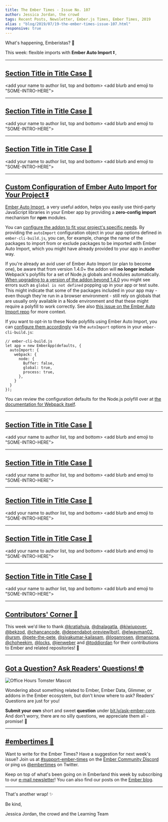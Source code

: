 ```yaml
---
title: The Ember Times - Issue No. 107
author: Jessica Jordan, the crowd
tags: Recent Posts, Newsletter, Ember.js Times, Ember Times, 2019
alias : "blog/2019/07/19-the-ember-times-issue-107.html"
responsive: true
---
```


What's happening, Emberistas? 🐹

This week:
flexible imports with **Ember Auto Import** ⏬,

---

## [Section Title in Title Case 🐹](#section-url)
<change section title emoji>
<consider adding some bold to your paragraph>

<add your name to author list, top and bottom>
<add blurb and emoji to "SOME-INTRO-HERE">

---

## [Section Title in Title Case 🐹](#section-url)
<change section title emoji>
<consider adding some bold to your paragraph>

<add your name to author list, top and bottom>
<add blurb and emoji to "SOME-INTRO-HERE">

---

## [Section Title in Title Case 🐹](#section-url)
<change section title emoji>
<consider adding some bold to your paragraph>

<add your name to author list, top and bottom>
<add blurb and emoji to "SOME-INTRO-HERE">

---

## [Custom Configuration of Ember Auto Import for Your Project ⏬](https://github.com/ef4/ember-auto-import/tree/v1.3.0#customizing-build-behavior)

[Ember Auto Import](https://emberobserver.com/addons/ember-auto-import), a very useful addon, helps you easily use third-party JavaScript libraries in your Ember app by providing a **zero-config import** mechanism for **npm** modules.

You can [configure the addon to fit your project's specific needs](https://github.com/ef4/ember-auto-import#customizing-build-behavior). By providing the `autoImport` configuration object in your app options defined in `ember-cli-build.js`, you can, for example, change the name of the packages to import from or exclude packages to be imported with Ember Auto Import, which you might have already provided to your app in another way.

If you're already an avid user of Ember Auto Import (or plan to become one), be aware that from version 1.4.0+ the addon will **no longer include** Webpack's polyfills for a set of Node.js globals and modules automatically. [When upgrading to a version of the addon beyond 1.4.0](https://github.com/ef4/ember-auto-import#i-upgraded-my-ember-auto-import-version-and-now-things-dont-import-what-changed) you might see errors such as `global is not defined` popping up in your app or test suite. This might indicate that some of the packages included in your app may - even though they're run in a browser environment - still rely on globals that are usually only available in a Node environment and that these might require a polyfill to work correctly. See also [this issue on the Ember Auto Import repo](https://github.com/ef4/ember-auto-import/issues/218) for more context.


If you want to opt-in to these Node polyfills using Ember Auto Import, you can [configure them accordingly](https://github.com/ef4/ember-auto-import/issues/224#issuecomment-503400386) via the `autoImport` options in your `ember-cli-build.js`:

```
// ember-cli-build.js
let app = new EmberApp(defaults, {
  autoImport: {
    webpack: {
      node: {
        Buffer: false,
        global: true,
        process: true,
      },
    }
  }
});
```

You can review the configuration defaults for the Node.js polyfill over at [the documentation for Webpack itself](https://webpack.js.org/configuration/node/#node).

---

## [Section Title in Title Case 🐹](#section-url)
<change section title emoji>
<consider adding some bold to your paragraph>

<add your name to author list, top and bottom>
<add blurb and emoji to "SOME-INTRO-HERE">

---

## [Section Title in Title Case 🐹](#section-url)
<change section title emoji>
<consider adding some bold to your paragraph>

<add your name to author list, top and bottom>
<add blurb and emoji to "SOME-INTRO-HERE">

---

## [Section Title in Title Case 🐹](#section-url)
<change section title emoji>
<consider adding some bold to your paragraph>

<add your name to author list, top and bottom>
<add blurb and emoji to "SOME-INTRO-HERE">

---

## [Section Title in Title Case 🐹](#section-url)
<change section title emoji>
<consider adding some bold to your paragraph>

<add your name to author list, top and bottom>
<add blurb and emoji to "SOME-INTRO-HERE">

---

## [Section Title in Title Case 🐹](#section-url)
<change section title emoji>
<consider adding some bold to your paragraph>

<add your name to author list, top and bottom>
<add blurb and emoji to "SOME-INTRO-HERE">

---

## [Contributors' Corner 👏](https://guides.emberjs.com/release/contributing/repositories/)

<p>This week we'd like to thank <a href="https://github.com/kratiahuja" target="gh-user">@kratiahuja</a>, <a href="https://github.com/dnalagatla" target="gh-user">@dnalagatla</a>, <a href="https://github.com/kiwiupover" target="gh-user">@kiwiupover</a>, <a href="https://github.com/bekzod" target="gh-user">@bekzod</a>, <a href="https://github.com/chancancode" target="gh-user">@chancancode</a>, <a href="https://github.com/apps/dependabot-preview" target="gh-user">@dependabot-preview[bot]</a>, <a href="https://github.com/elwayman02" target="gh-user">@elwayman02</a>, <a href="https://github.com/ursm" target="gh-user">@ursm</a>, <a href="https://github.com/pete-the-pete" target="gh-user">@pete-the-pete</a>, <a href="https://github.com/sivakumar-kailasam" target="gh-user">@sivakumar-kailasam</a>, <a href="https://github.com/loganrosen" target="gh-user">@loganrosen</a>, <a href="https://github.com/mansona" target="gh-user">@mansona</a>, <a href="https://github.com/choheekim" target="gh-user">@choheekim</a>, <a href="https://github.com/locks" target="gh-user">@locks</a>, <a href="https://github.com/jenweber" target="gh-user">@jenweber</a> and <a href="https://github.com/toddjordan" target="gh-user">@toddjordan</a> for their contributions to Ember and related repositories! 💖</p>

---

## [Got a Question? Ask Readers' Questions! 🤓](https://docs.google.com/forms/d/e/1FAIpQLScqu7Lw_9cIkRtAiXKitgkAo4xX_pV1pdCfMJgIr6Py1V-9Og/viewform)

<div class="blog-row">
  <img class="float-right small transparent padded" alt="Office Hours Tomster Mascot" title="Readers' Questions" src="/images/tomsters/officehours.png" />

  <p>Wondering about something related to Ember, Ember Data, Glimmer, or addons in the Ember ecosystem, but don't know where to ask? Readers’ Questions are just for you!</p>

<p><strong>Submit your own</strong> short and sweet <strong>question</strong> under <a href="https://bit.ly/ask-ember-core" target="rq">bit.ly/ask-ember-core</a>. And don’t worry, there are no silly questions, we appreciate them all - promise! 🤞</p>

</div>

---

## [#embertimes 📰](https://blog.emberjs.com/tags/newsletter.html)

Want to write for the Ember Times? Have a suggestion for next week's issue? Join us at [#support-ember-times](https://discordapp.com/channels/480462759797063690/485450546887786506) on the [Ember Community Discord](https://discordapp.com/invite/zT3asNS) or ping us [@embertimes](https://twitter.com/embertimes) on Twitter.

Keep on top of what's been going on in Emberland this week by subscribing to our [e-mail newsletter](https://the-emberjs-times.ongoodbits.com/)! You can also find our posts on the [Ember blog](https://emberjs.com/blog/tags/newsletter.html).

---

That's another wrap! ✨

Be kind,

Jessica Jordan, the crowd and the Learning Team
